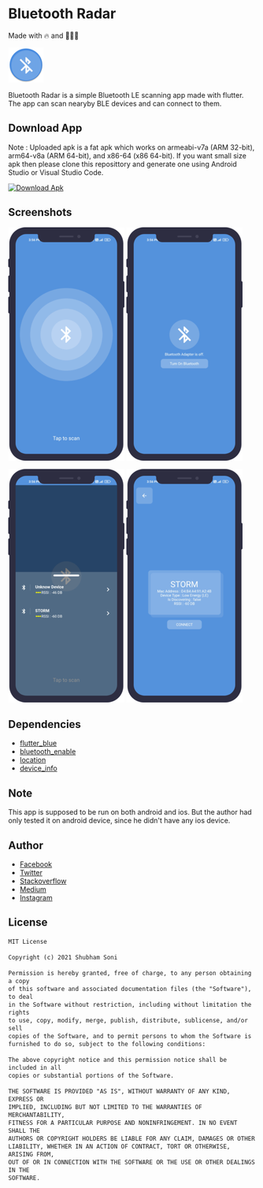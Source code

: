 # Bluetooth Radar
Made with 🔥 and 👨🏾‍💻

![icon](https://github.com/shubhamhackz/bluetooth_radar/blob/main/android/app/src/main/res/mipmap-hdpi/ic_launcher_round.png)

Bluetooth Radar is a simple Bluetooth LE scanning app made with flutter. The app can scan nearyby BLE devices and can connect to them.

## Download App
Note : Uploaded apk is a fat apk which works on armeabi-v7a (ARM 32-bit), arm64-v8a (ARM 64-bit), and x86-64 (x86 64-bit). If you want small size apk then please clone this reposittory and generate one using Android Studio or Visual Studio Code.

[![Download Apk](https://github.com/shubhamhackz/light_dark_toggle/blob/master/files/apk_btn.png)](https://github.com/shubhamhackz/bluetooth_radar/blob/main/files/app.apk)

## Screenshots 
![Screenshot 1](https://github.com/shubhamhackz/bluetooth_radar/blob/main/files/screen_1_55.png)
![Screnshsot 2](https://github.com/shubhamhackz/bluetooth_radar/blob/main/files/screen_2_55.png)

![Screenshot 3](https://github.com/shubhamhackz/bluetooth_radar/blob/main/files/screen_3_55.png)
![Screnshsot 4](https://github.com/shubhamhackz/bluetooth_radar/blob/main/files/screen_4_55.png)

## Dependencies
- [flutter_blue](https://pub.dev/packages/flutter_blue)
- [bluetooth_enable](https://pub.dev/packages/bluetooth_enable)
- [location](https://pub.dev/packages/location)
- [device_info](https://pub.dev/packages/device_info)

## Note
This app is supposed to be run on both android and ios. But the author had only tested it on android device, since he didn't have any ios device.

## Author 
- [Facebook](https://www.facebook.com/shubhamhackz)
- [Twitter](https://www.twitter.com/shubhamhackz)
- [Stackoverflow](https://stackoverflow.com/users/6915572/shubhamhackz?tab=profile)
- [Medium](https://medium.com/@shubhamhackzz)
- [Instagram](https://www.instagram.com/shubhamhackz)

## License 

```
MIT License

Copyright (c) 2021 Shubham Soni

Permission is hereby granted, free of charge, to any person obtaining a copy
of this software and associated documentation files (the "Software"), to deal
in the Software without restriction, including without limitation the rights
to use, copy, modify, merge, publish, distribute, sublicense, and/or sell
copies of the Software, and to permit persons to whom the Software is
furnished to do so, subject to the following conditions:

The above copyright notice and this permission notice shall be included in all
copies or substantial portions of the Software.

THE SOFTWARE IS PROVIDED "AS IS", WITHOUT WARRANTY OF ANY KIND, EXPRESS OR
IMPLIED, INCLUDING BUT NOT LIMITED TO THE WARRANTIES OF MERCHANTABILITY,
FITNESS FOR A PARTICULAR PURPOSE AND NONINFRINGEMENT. IN NO EVENT SHALL THE
AUTHORS OR COPYRIGHT HOLDERS BE LIABLE FOR ANY CLAIM, DAMAGES OR OTHER
LIABILITY, WHETHER IN AN ACTION OF CONTRACT, TORT OR OTHERWISE, ARISING FROM,
OUT OF OR IN CONNECTION WITH THE SOFTWARE OR THE USE OR OTHER DEALINGS IN THE
SOFTWARE.
```

